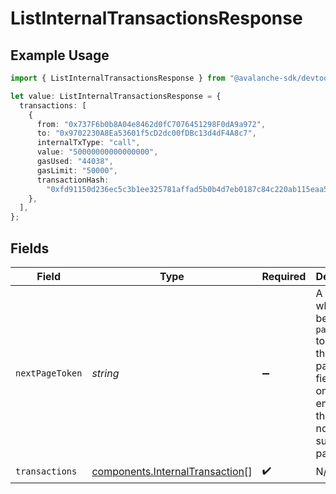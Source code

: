 # ListInternalTransactionsResponse

## Example Usage

```typescript
import { ListInternalTransactionsResponse } from "@avalanche-sdk/devtools/models/components";

let value: ListInternalTransactionsResponse = {
  transactions: [
    {
      from: "0x737F6b0b8A04e8462d0fC7076451298F0dA9a972",
      to: "0x9702230A8Ea53601f5cD2dc00fDBc13d4dF4A8c7",
      internalTxType: "call",
      value: "50000000000000000",
      gasUsed: "44038",
      gasLimit: "50000",
      transactionHash:
        "0xfd91150d236ec5c3b1ee325781affad5b0b4d7eb0187c84c220ab115eaa563e8",
    },
  ],
};
```

## Fields

| Field                                                                                                                                  | Type                                                                                                                                   | Required                                                                                                                               | Description                                                                                                                            |
| -------------------------------------------------------------------------------------------------------------------------------------- | -------------------------------------------------------------------------------------------------------------------------------------- | -------------------------------------------------------------------------------------------------------------------------------------- | -------------------------------------------------------------------------------------------------------------------------------------- |
| `nextPageToken`                                                                                                                        | *string*                                                                                                                               | :heavy_minus_sign:                                                                                                                     | A token, which can be sent as `pageToken` to retrieve the next page. If this field is omitted or empty, there are no subsequent pages. |
| `transactions`                                                                                                                         | [components.InternalTransaction](../../models/components/internaltransaction.md)[]                                                     | :heavy_check_mark:                                                                                                                     | N/A                                                                                                                                    |
